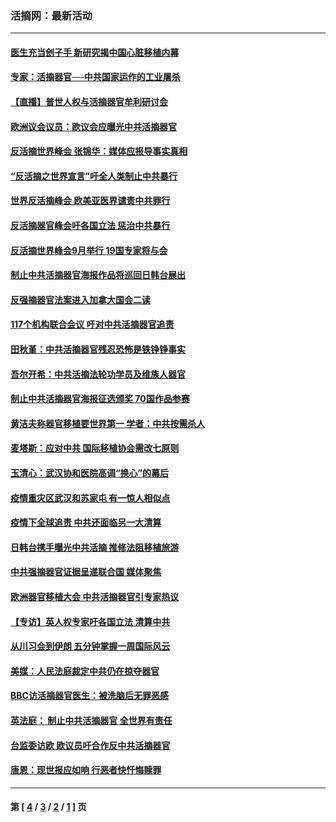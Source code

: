 ### 活摘网：最新活动
---
#### [医生充当刽子手 新研究揭中国心脏移植内幕](../../pages/nf5883/n13772291.md?11160430) 
#### [专家：活摘器官──中共国家运作的工业屠杀](../../pages/nf5883/n13761178.md?11160430) 
#### [【直播】普世人权与活摘器官牟利研讨会](../../pages/nf5883/n13425146.md?11160430) 
#### [欧洲议会议员：欧议会应曝光中共活摘器官](../../pages/nf5883/n13336571.md?11160430) 
#### [反活摘世界峰会 张锦华：媒体应报导事实真相](../../pages/nf5883/n13278502.md?11160430) 
#### [“反活摘之世界宣言”吁全人类制止中共暴行](../../pages/nf5883/n13259730.md?11160430) 
#### [世界反活摘峰会 欧美亚医界谴责中共罪行](../../pages/nf5883/n13253550.md?11160430) 
#### [反活摘器官峰会吁各国立法 惩治中共暴行](../../pages/nf5883/n13245052.md?11160430) 
#### [反活摘世界峰会9月举行 19国专家将与会](../../pages/nf5883/n13201492.md?11160430) 
#### [制止中共活摘器官海报作品将巡回日韩台展出](../../pages/nf5883/n13177791.md?11160430) 
#### [反强摘器官法案进入加拿大国会二读](../../pages/nf5883/n13033450.md?11160430) 
#### [117个机构联合会议 吁对中共活摘器官追责](../../pages/nf5883/n12775087.md?11160430) 
#### [田秋堇：中共活摘器官残忍恐怖是铁铮铮事实](../../pages/nf5883/n12702148.md?11160430) 
#### [吾尔开希：中共活摘法轮功学员及维族人器官](../../pages/nf5883/n12693197.md?11160430) 
#### [制止中共活摘器官海报征选颁奖 70国作品参赛](../../pages/nf5883/n12692050.md?11160430) 
#### [黄洁夫称器官移植要世界第一 学者：中共按需杀人](../../pages/nf5883/n12572329.md?11160430) 
#### [麦塔斯：应对中共 国际移植协会需改七原则](../../pages/nf5883/n12514711.md?11160430) 
#### [玉清心：武汉协和医院高调“换心”的幕后](../../pages/nf5883/n12298730.md?11160430) 
#### [疫情重灾区武汉和苏家屯 有一惊人相似点](../../pages/nf5883/n12150824.md?11160430) 
#### [疫情下全球追责 中共还面临另一大清算](../../pages/nf5883/n12070397.md?11160430) 
#### [日韩台携手曝光中共活摘 推修法阻移植旅游](../../pages/nf5883/n11712046.md?11160430) 
#### [中共强摘器官证据呈递联合国 媒体聚焦](../../pages/nf5883/n11546426.md?11160430) 
#### [欧洲器官移植大会 中共活摘器官引专家热议](../../pages/nf5883/n11539095.md?11160430) 
#### [【专访】英人权专家吁各国立法 清算中共](../../pages/nf5883/n11367315.md?11160430) 
#### [从川习会到伊朗 五分钟掌握一周国际风云](../../pages/nf5883/n11338520.md?11160430) 
#### [美媒：人民法庭裁定中共仍在掠夺器官](../../pages/nf5883/n11334897.md?11160430) 
#### [BBC访活摘器官医生：被洗脑后无罪恶感](../../pages/nf5883/n11335935.md?11160430) 
#### [英法庭： 制止中共活摘器官 全世界有责任](../../pages/nf5883/n11330691.md?11160430) 
#### [台监委访欧 欧议员吁合作反中共活摘器官](../../pages/nf5883/n11109190.md?11160430) 
#### [唐恩：现世报应如响 行恶者快忏悔赎罪](../../pages/nf5883/n11104016.md?11160430) 

---
#### 第 [ [4](./4.md?11160430) / [3](./3.md?11160430) / [2](./2.md?11160430) / [1](./1.md?11160430) ] 页
